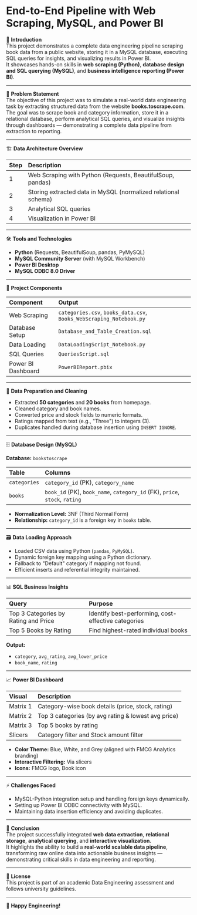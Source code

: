 # End-to-End Pipeline with Web Scraping, MySQL, and Power BI  

📌 **Introduction**  
This project demonstrates a complete data engineering pipeline scraping book data from a public website, storing it in a MySQL database, executing SQL queries for insights, and visualizing results in Power BI.  
It showcases hands-on skills in **web scraping (Python)**, **database design and SQL querying (MySQL)**, and **business intelligence reporting (Power BI)**.

---

📖 **Problem Statement**  
The objective of this project was to simulate a real-world data engineering task by extracting structured data from the website **books.toscrape.com**.  
The goal was to scrape book and category information, store it in a relational database, perform analytical SQL queries, and visualize insights through dashboards — demonstrating a complete data pipeline from extraction to reporting.

---

🏗️ **Data Architecture Overview**

| Step | Description |
|:-----|:------------|
| 1 | Web Scraping with Python (Requests, BeautifulSoup, pandas) |
| 2 | Storing extracted data in MySQL (normalized relational schema) |
| 3 | Analytical SQL queries |
| 4 | Visualization in Power BI |

---

🛠️ **Tools and Technologies**
- **Python** (Requests, BeautifulSoup, pandas, PyMySQL)
- **MySQL Community Server** (with MySQL Workbench)
- **Power BI Desktop**
- **MySQL ODBC 8.0 Driver**

---

📂 **Project Components**

| Component | Output |
|:----------|:-------|
| Web Scraping | `categories.csv`, `books_data.csv`, `Books_WebScraping_Notebook.py` |
| Database Setup | `Database_and_Table_Creation.sql` |
| Data Loading | `DataLoadingScript_Notebook.py` |
| SQL Queries | `QueriesScript.sql` |
| Power BI Dashboard | `PowerBIReport.pbix` |

---

🧹 **Data Preparation and Cleaning**
- Extracted **50 categories** and **20 books** from homepage.
- Cleaned category and book names.
- Converted price and stock fields to numeric formats.
- Ratings mapped from text (e.g., "Three") to integers (3).
- Duplicates handled during database insertion using `INSERT IGNORE`.

---

🗄️ **Database Design (MySQL)**

**Database:** `bookstoscrape`

| Table | Columns |
|:------|:--------|
| `categories` | `category_id` (PK), `category_name` |
| `books` | `book_id` (PK), `book_name`, `category_id` (FK), `price`, `stock`, `rating` |

- **Normalization Level:** 3NF (Third Normal Form)
- **Relationship:** `category_id` is a foreign key in `books` table.

---

🗃️ **Data Loading Approach**
- Loaded CSV data using Python (`pandas`, `PyMySQL`).
- Dynamic foreign key mapping using a Python dictionary.
- Fallback to "Default" category if mapping not found.
- Efficient inserts and referential integrity maintained.

---

📊 **SQL Business Insights**

| Query | Purpose |
|:------|:--------|
| Top 3 Categories by Rating and Price | Identify best-performing, cost-effective categories |
| Top 5 Books by Rating | Find highest-rated individual books |

**Output:**
- `category`, `avg_rating`, `avg_lower_price`
- `book_name`, `rating`

---

📈 **Power BI Dashboard**

| Visual | Description |
|:-------|:------------|
| Matrix 1 | Category-wise book details (price, stock, rating) |
| Matrix 2 | Top 3 categories (by avg rating & lowest avg price) |
| Matrix 3 | Top 5 books by rating |
| Slicers | Category filter and Stock amount filter |

- **Color Theme:** Blue, White, and Grey (aligned with FMCG Analytics branding)
- **Interactive Filtering:** Via slicers
- **Icons:** FMCG logo, Book icon

---

⚡ **Challenges Faced**
- MySQL-Python integration setup and handling foreign keys dynamically.
- Setting up Power BI ODBC connectivity with MySQL.
- Maintaining data insertion efficiency and avoiding duplicates.

---

📖 **Conclusion**  
The project successfully integrated **web data extraction**, **relational storage**, **analytical querying**, and **interactive visualization**.  
It highlights the ability to build a **real-world scalable data pipeline**, transforming raw online data into actionable business insights — demonstrating critical skills in data engineering and reporting.

---

📜 **License**  
This project is part of an academic Data Engineering assessment and follows university guidelines.

---

🚀 **Happy Engineering!**
